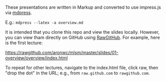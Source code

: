 These presentations are written in Markup and converted to use impress.js via [mdpress](https://github.com/egonSchiele/mdpress).

E.g.: 
`mdpress --latex -a overview.md`

It is intended that you clone this repo and view the slides locally. However, you can view tham directly on GitHub using [RawGitHub](https://rawgithub.com/). For example, here is the first lecture:


<https://rawgithub.com/aronwc/mlsm/master/slides/01-overview/overview/index.html>

To repeat for other lectures, navigate to the index.html file, click raw, then "drop the dot" in the URL; e.g., from `raw.github.com` to `rawgithub.com`.

